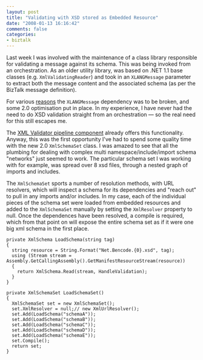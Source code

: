 ```yaml
---
layout: post
title: "Validating with XSD stored as Embedded Resource"
date: "2008-01-13 16:16:42"
comments: false
categories:
- biztalk
---
```


Last week I was involved with the maintenance of a class library responsible for validating a message against its schema. This was being invoked from an orchestration. As an older utility library, was based on .NET 1.1 base classes (e.g. `XmlValidatingReader`) and took in an `XLANGMessage` parameter to extract both the message content and the associated schema (as per the BizTalk message definition).


For various [reasons](http://support.microsoft.com/kb/917841) the `XLANGMessage` dependency was to be broken, and some 2.0 optimisation put in place. In my experience, I have never had the need to do XSD validation straight from an orchestration — so the real need for this still escapes me.

The [XML Validator pipeline component](http://msdn2.microsoft.com/en-us/library/aa578187.aspx) already offers this functionality. Anyway, this was the first opportunity I've had to spend some quality time with the new 2.0 `XmlSchemaSet` class. I was amazed to see that all the plumbing for dealing with complex multi namespace/include/import schema "networks" just seemed to work. The particular schema set I was working with for example, was spread over 8 xsd files, through a nested graph of imports and includes.

The `XmlSchemaSet` sports a number of resolution methods, with URL resolvers, which will inspect a schema for its dependencies and "reach out" to pull in any imports and/or includes. In my case, each of the individual pieces of the schema set were loaded from embedded resources and added to the `XmlSchemaSet` manually by setting the `XmlResolver` property to null. Once the dependences have been resolved, a compile is required, which from that point on will expose the entire schema set as if it were one big xml schema in the first place.

    private XmlSchema LoadSchema(string tag)
    {
      string resource = String.Format("Net.Bencode.{0}.xsd", tag);
      using (Stream stream = Assembly.GetCallingAssembly().GetManifestResourceStream(resource))
      {
        return XmlSchema.Read(stream, HandleValidation);
      }
    }
    
    private XmlSchemaSet LoadSchemaSet()
    {
      XmlSchemaSet set = new XmlSchemaSet();
      set.XmlResolver = null;// new XmlUrlResolver();
      set.Add(LoadSchema("schemaA"));
      set.Add(LoadSchema("schemaB"));
      set.Add(LoadSchema("schemaC"));
      set.Add(LoadSchema("schemaD"));
      set.Add(LoadSchema("schemaE"));
      set.Compile();
      return set;
    }

